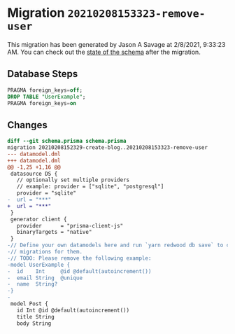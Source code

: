 # Migration `20210208153323-remove-user`

This migration has been generated by Jason A Savage at 2/8/2021, 9:33:23 AM.
You can check out the [state of the schema](./schema.prisma) after the migration.

## Database Steps

```sql
PRAGMA foreign_keys=off;
DROP TABLE "UserExample";
PRAGMA foreign_keys=on
```

## Changes

```diff
diff --git schema.prisma schema.prisma
migration 20210208152329-create-blog..20210208153323-remove-user
--- datamodel.dml
+++ datamodel.dml
@@ -1,25 +1,16 @@
 datasource DS {
   // optionally set multiple providers
   // example: provider = ["sqlite", "postgresql"]
   provider = "sqlite"
-  url = "***"
+  url = "***"
 }
 generator client {
   provider      = "prisma-client-js"
   binaryTargets = "native"
 }
-// Define your own datamodels here and run `yarn redwood db save` to create
-// migrations for them.
-// TODO: Please remove the following example:
-model UserExample {
-  id    Int     @id @default(autoincrement())
-  email String  @unique
-  name  String?
-}
-
 model Post {
   id Int @id @default(autoincrement())
   title String
   body String
```


